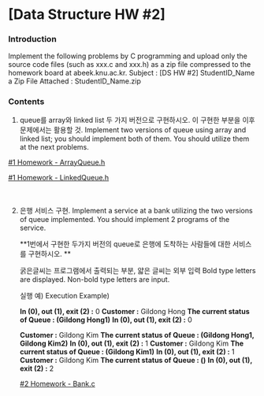 # [Data Structure HW #2]

### Introduction

Implement the following problems by C programming and upload only the source code files (such as xxx.c and xxx.h) as a zip file compressed to the homework board at abeek.knu.ac.kr.
Subject : [DS HW #2] StudentID_Name
a Zip File Attached : StudentID_Name.zip  

  

### Contents

1. queue를 array와 linked list 두 가지 버전으로 구현하시오. 이 구현한 부분을 이후 문제에서는 활용할 것.
Implement two versions of queue using array and linked list; you should implement both of them. You should utilize them at the next problems. 
   
  [#1 Homework - ArrayQueue.h](ArrayQueue.h)  
   
  [#1 Homework - LinkedQueue.h](LinkedQueue.h)  


　    

2. 은행 서비스 구현.
Implement a service at a bank utilizing the two versions of queue implemented. You should implement 2 programs of the service.
   
   **1번에서 구현한 두가지 버전의 queue로 은행에 도착하는 사람들에 대한 서비스를 구현하시오. **
   
   굵은글씨는 프로그램에서 출력되는 부분, 얇은 글씨는 외부 입력
   Bold type letters are displayed. Non-bold type letters are input.
   
   
   
   실행 예) Execution Example)
   
   **In (0), out (1), exit (2) :** 0
   **Customer :** Gildong Hong
   **The current status of Queue : (Gildong Hong1)**
   **In (0), out (1), exit (2) :** 0
   
   **Customer :** Gildong Kim
   **The current status of Queue : (Gildong Hong1, Gildong Kim2)**
   **In (0), out (1), exit (2) :** 1
   **Customer :** Gildong Kim
   **The current status of Queue : (Gildong Kim1)**
   **In (0), out (1), exit (2) :** 1
   **Customer :** Gildong Kim
   **The current status of Queue : ()**
   **In (0), out (1), exit (2) :** 2
   
   
   
   [#2 Homework - Bank.c](Bank.c)  

